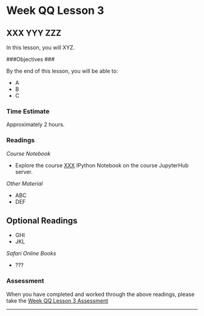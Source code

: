 # Week QQ Lesson 3 #
## XXX YYY ZZZ ##

In this lesson, you will XYZ. 

###Objectives ###

By the end of this lesson, you will be able to:

- A
- B 
- C

### Time Estimate ###

Approximately 2 hours.

### Readings ####

_Course Notebook_

- Explore the course [XXX][l3nb]
IPython Notebook on the course JupyterHub server.

_Other Material_

- ABC
- DEF

## Optional Readings ##

- GHI
- JKL

_Safari Online Books_

- ???
 
### Assessment ###

When you have completed and worked through the above readings, please take the [Week QQ Lesson 3 Assessment][la]

----
[l3nb]: notebooks/xxx.ipynb

[la]: https://learn.illinois.edu/
